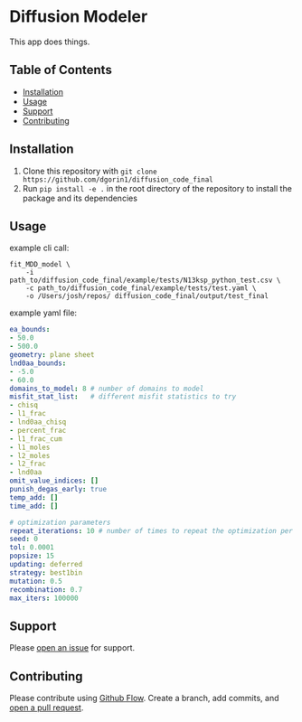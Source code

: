 # Diffusion Modeler

This app does things.

## Table of Contents

- [Installation](#installation)
- [Usage](#usage)
- [Support](#support)
- [Contributing](#contributing)

## Installation

1. Clone this repository with `git clone https://github.com/dgorin1/diffusion_code_final`
2. Run `pip install -e .` in the root directory of the repository to install the package and its dependencies

## Usage
example cli call:
```
fit_MDD_model \
    -i path_to/diffusion_code_final/example/tests/N13ksp_python_test.csv \
    -c path_to/diffusion_code_final/example/tests/test.yaml \
    -o /Users/josh/repos/ diffusion_code_final/output/test_final
```

example yaml file:
```yaml
ea_bounds:
- 50.0
- 500.0
geometry: plane sheet
lnd0aa_bounds:
- -5.0
- 60.0
domains_to_model: 8 # number of domains to model
misfit_stat_list:   # different misfit statistics to try
- chisq
- l1_frac
- lnd0aa_chisq
- percent_frac
- l1_frac_cum
- l1_moles
- l2_moles
- l2_frac
- lnd0aa
omit_value_indices: []
punish_degas_early: true
temp_add: []
time_add: []

# optimization parameters
repeat_iterations: 10 # number of times to repeat the optimization per domain/misfit statistic
seed: 0
tol: 0.0001
popsize: 15
updating: deferred
strategy: best1bin
mutation: 0.5
recombination: 0.7
max_iters: 100000
```

## Support

Please [open an issue](https://github.com/dgorin1/diffusion_code_final/issues/new) for support.

## Contributing

Please contribute using [Github Flow](https://guides.github.com/introduction/flow/). Create a branch, add commits, and [open a pull request](https://github.com/dgorin1/diffusion_code_final/compare/).
